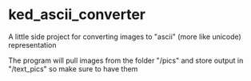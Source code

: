 # ked_ascii_converter
A little side project for converting images to "ascii" (more like unicode) representation

The program will pull images from the folder "/pics" and store output in "/text_pics" so make sure to have them
